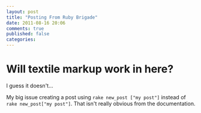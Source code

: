```yaml
---
layout: post
title: "Posting From Ruby Brigade"
date: 2011-08-16 20:06
comments: true
published: false
categories: 
---
```


Will textile markup work in here?
================================

I guess it doesn't...

My big issue creating a post using `rake new_post ["my post"]` instead of `rake new_post["my post"]`.  That isn't really obvious from the documentation.

